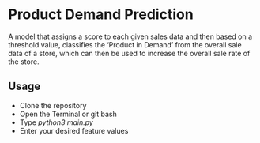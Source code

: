 # Product Demand Prediction
A model that assigns a score to each given sales data and then based on a threshold value, classifies the ‘Product in Demand’ from the overall sale data of a store, which can then be used to increase the overall sale rate of the store.

## Usage
* Clone the repository
* Open the Terminal or git bash
* Type *python3 main.py*
* Enter your desired feature values
